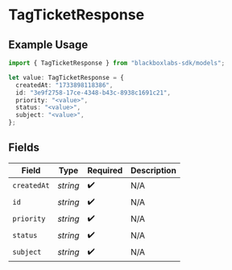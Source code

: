# TagTicketResponse

## Example Usage

```typescript
import { TagTicketResponse } from "blackboxlabs-sdk/models";

let value: TagTicketResponse = {
  createdAt: "1733898118386",
  id: "3e9f2758-17ce-4348-b43c-8938c1691c21",
  priority: "<value>",
  status: "<value>",
  subject: "<value>",
};
```

## Fields

| Field              | Type               | Required           | Description        |
| ------------------ | ------------------ | ------------------ | ------------------ |
| `createdAt`        | *string*           | :heavy_check_mark: | N/A                |
| `id`               | *string*           | :heavy_check_mark: | N/A                |
| `priority`         | *string*           | :heavy_check_mark: | N/A                |
| `status`           | *string*           | :heavy_check_mark: | N/A                |
| `subject`          | *string*           | :heavy_check_mark: | N/A                |